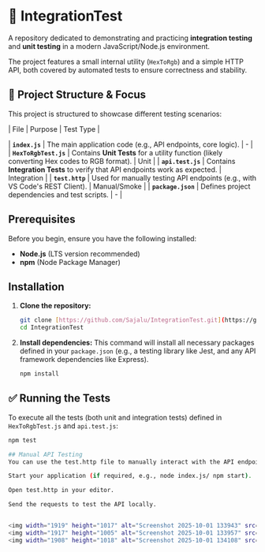 # 🧪 IntegrationTest

A repository dedicated to demonstrating and practicing **integration testing** and **unit testing** in a modern JavaScript/Node.js environment.

The project features a small internal utility (`HexToRgb`) and a simple HTTP API, both covered by automated tests to ensure correctness and stability.

## 🚀 Project Structure & Focus

This project is structured to showcase different testing scenarios:

| File | Purpose | Test Type |

| **`index.js`** | The main application code (e.g., API endpoints, core logic). | - |
| **`HexToRgbTest.js`** | Contains **Unit Tests** for a utility function (likely converting Hex codes to RGB format). | Unit |
| **`api.test.js`** | Contains **Integration Tests** to verify that API endpoints work as expected. | Integration |
| **`test.http`** | Used for manually testing API endpoints (e.g., with VS Code's REST Client). | Manual/Smoke |
| **`package.json`** | Defines project dependencies and test scripts. | - |

##  Prerequisites

Before you begin, ensure you have the following installed:

* **Node.js** (LTS version recommended)
* **npm** (Node Package Manager)

## Installation

1.  **Clone the repository:**
    ```bash
    git clone [https://github.com/Sajalu/IntegrationTest.git](https://github.com/Sajalu/IntegrationTest.git)
    cd IntegrationTest
    ```

2.  **Install dependencies:**
    This command will install all necessary packages defined in your `package.json` (e.g., a testing library like Jest, and any API framework dependencies like Express).
    ```bash
    npm install
    ```

## ✅ Running the Tests

To execute all the tests (both unit and integration tests) defined in `HexToRgbTest.js` and `api.test.js`:

```bash
npm test

## Manual API Testing
You can use the test.http file to manually interact with the API endpoints. If you are using the VS Code REST Client extension, you can simply open the file and click the "Send Request" links above each endpoint.

Start your application (if required, e.g., node index.js/ npm start).

Open test.http in your editor.

Send the requests to test the API locally.


<img width="1919" height="1017" alt="Screenshot 2025-10-01 133943" src="https://github.com/user-attachments/assets/57357c34-6e23-4de9-b7b1-4604de8171f9" />
<img width="1917" height="1005" alt="Screenshot 2025-10-01 133957" src="https://github.com/user-attachments/assets/80779db3-bf23-4186-be63-a381dbc4868a" />
<img width="1908" height="1018" alt="Screenshot 2025-10-01 134108" src="https://github.com/user-attachments/assets/109225e4-fd1f-4e22-8114-b976d86fa617" />
